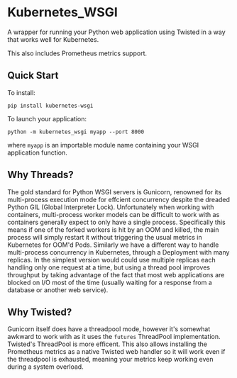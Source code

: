 # Kubernetes_WSGI

A wrapper for running your Python web application using Twisted in a way that works well for Kubernetes.

This also includes Prometheus metrics support.

## Quick Start

To install:

```
pip install kubernetes-wsgi
```

To launch your application:

```
python -m kubernetes_wsgi myapp --port 8000
```

where `myapp` is an importable module name containing your WSGI application function.

## Why Threads?

The gold standard for Python WSGI servers is Gunicorn, renowned for its multi-process execution mode for effcient concurrency despite the dreaded Python GIL (Global Interpreter Lock). Unfortunately when working with containers, multi-process worker models can be difficult to work with as containers generally expect to only have a single process. Specifically this means if one of the forked workers is hit by an OOM and killed, the main process will simply restart it without triggering the usual metrics in Kubernetes for OOM'd Pods. Similarly we have a different way to handle multi-process concurrency in Kubernetes, through a Deployment with many replicas. In the simplest version would could use multiple replicas each handling only one request at a time, but using a thread pool improves throughput by taking advantage of the fact that most web applications are blocked on I/O most of the time (usually waiting for a response from a database or another web service).

## Why Twisted?

Gunicorn itself does have a threadpool mode, however it's somewhat awkward to work with as it uses the `futures` ThreadPool implementation. Twisted's ThreadPool is more efficent. This also allows installing the Prometheus metrics as a native Twisted web handler so it will work even if the threadpool is exhausted, meaning your metrics keep working even during a system overload.
